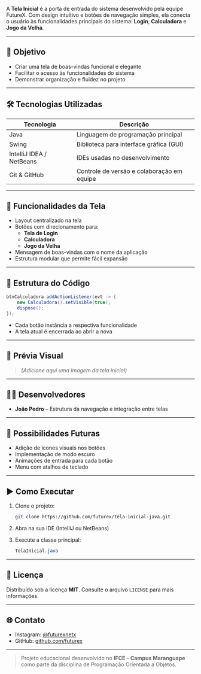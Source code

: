 A **Tela Inicial** é a porta de entrada do sistema desenvolvido pela equipe FutureX. Com design intuitivo e botões de navegação simples, ela conecta o usuário às funcionalidades principais do sistema: **Login**, **Calculadora** e **Jogo da Velha**.

---

## 🎯 Objetivo

- Criar uma tela de boas-vindas funcional e elegante
- Facilitar o acesso às funcionalidades do sistema
- Demonstrar organização e fluidez no projeto

---

## 🛠️ Tecnologias Utilizadas

| Tecnologia | Descrição |
|------------|-----------|
| Java       | Linguagem de programação principal |
| Swing      | Biblioteca para interface gráfica (GUI) |
| IntelliJ IDEA / NetBeans | IDEs usadas no desenvolvimento |
| Git & GitHub | Controle de versão e colaboração em equipe |

---

## 📌 Funcionalidades da Tela

- Layout centralizado na tela
- Botões com direcionamento para:
  - **Tela de Login**
  - **Calculadora**
  - **Jogo da Velha**
- Mensagem de boas-vindas com o nome da aplicação
- Estrutura modular que permite fácil expansão

---

## 🧱 Estrutura do Código

```java
btnCalculadora.addActionListener(evt -> {
    new Calculadora().setVisible(true);
    dispose();
});
````

* Cada botão instância a respectiva funcionalidade
* A tela atual é encerrada ao abrir a nova

---

## 📸 Prévia Visual

> *(Adicione aqui uma imagem da tela inicial)*

---

## 👨‍💻 Desenvolvedores

* **João Pedro** – Estrutura da navegação e integração entre telas

---

## 🧠 Possibilidades Futuras

* Adição de ícones visuais nos botões
* Implementação de modo escuro
* Animações de entrada para cada botão
* Menu com atalhos de teclado

---

## ▶️ Como Executar

1. Clone o projeto:

   ```bash
   git clone https://github.com/futurex/tela-inicial-java.git
   ```

2. Abra na sua IDE (IntelliJ ou NetBeans)

3. Execute a classe principal:

   ```java
   TelaInicial.java
   ```

---

## 📄 Licença

Distribuído sob a licença **MIT**. Consulte o arquivo `LICENSE` para mais informações.

---

## 🌐 Contato

* Instagram: [@futurexnetx](https://instagram.com/futurexnetx)
* GitHub: [github.com/futurex](https://github.com/futurex)

---

> Projeto educacional desenvolvido no **IFCE – Campus Maranguape** como parte da disciplina de Programação Orientada a Objetos.


